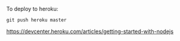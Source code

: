 To deploy to heroku:

    git push heroku master

https://devcenter.heroku.com/articles/getting-started-with-nodejs
